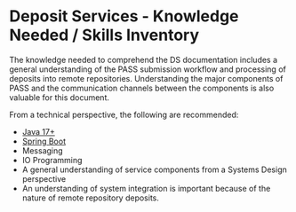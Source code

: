 # Deposit Services - Knowledge Needed / Skills Inventory

The knowledge needed to comprehend the DS documentation includes a general understanding of the PASS submission workflow and 
processing of deposits into remote repositories. Understanding the major components of PASS and the communication 
channels between the components is also valuable for this document.

From a technical perspective, the following are recommended:

* [Java 17+](https://www.oracle.com/java/technologies/downloads/)
* [Spring Boot](https://spring.io/projects/spring-boot)
* Messaging
* IO Programming
* A general understanding of service components from a Systems Design perspective
* An understanding of system integration is important because of the nature of remote repository deposits.
